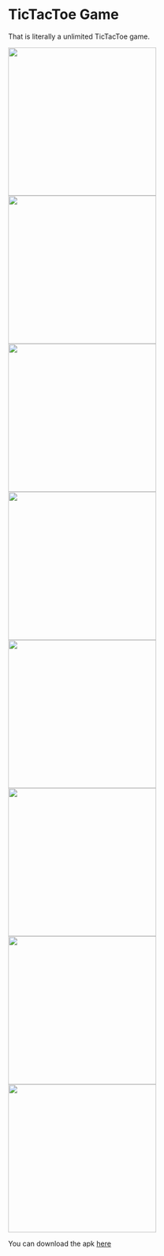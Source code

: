 # TicTacToe Game
That is literally a unlimited TicTacToe game.

<img src="images\tr-night-start.png" width="300" /><img src="images\en-night-start.png" width="300" /><img src="images\en-night.png" width="300" />
<img src="images\tr-night.png" width="300" /><img src="images\tr-won.png" width="300" /><img src="images\tr.png" width="300" /><img src="images\en.png" width="300" /><img src="images\en-won.png" width="300" />

You can download the apk [here](tictactoe.apk)

